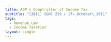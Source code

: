 ```yaml
---
title: AQP v Comptroller of Income Tax
subtitle: "[2011] SGHC 229 / 17\_October\_2011"
tags:
  - Revenue Law
  - Income Taxation
layout: single
---
```


